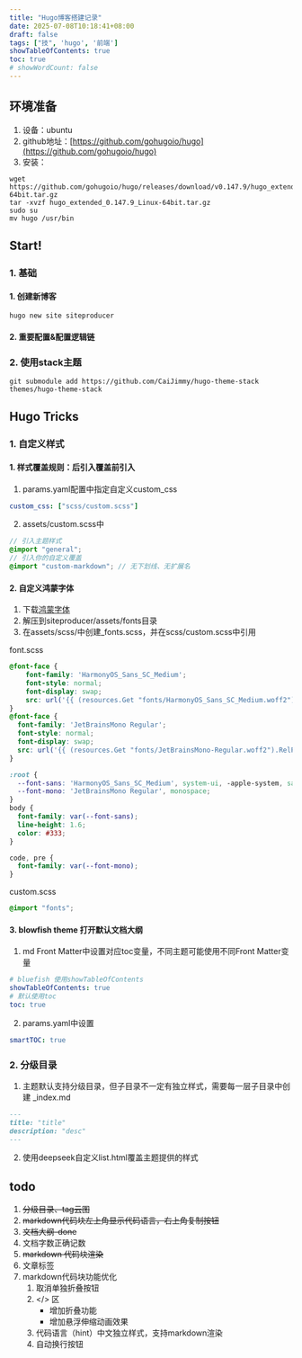 ```yaml
---
title: "Hugo博客搭建记录"
date: 2025-07-08T10:18:41+08:00
draft: false
tags: ["技", 'hugo', '前端']
showTableOfContents: true
toc: true
# showWordCount: false
---
```


## 环境准备
1. 设备：ubuntu
2. github地址：[https://github.com/gohugoio/hugo](https://github.com/gohugoio/hugo)
3. 安装：
```shell linenums="1"
wget https://github.com/gohugoio/hugo/releases/download/v0.147.9/hugo_extended_0.147.9_Linux-64bit.tar.gz
tar -xvzf hugo_extended_0.147.9_Linux-64bit.tar.gz
sudo su
mv hugo /usr/bin
```
## Start!
### 1. 基础
#### 1. 创建新博客
```shell
hugo new site siteproducer
```
#### 2. 重要配置&配置逻辑链

### 2. 使用stack主题
```shell
git submodule add https://github.com/CaiJimmy/hugo-theme-stack themes/hugo-theme-stack
```


## Hugo Tricks
### 1. 自定义样式
#### 1. 样式覆盖规则：后引入覆盖前引入
1. params.yaml配置中指定自定义custom_css
```yaml
custom_css: ["scss/custom.scss"]
```
2. assets/custom.scss中
```scss
// 引入主题样式
@import "general";
// 引入你的自定义覆盖
@import "custom-markdown"; // 无下划线、无扩展名
```
#### 2. 自定义鸿蒙字体
1. 下载[鸿蒙字体](https://github.com/Irithys/cdn/tree/master/src/fonts?ref=irithys.com)
2. 解压到siteproducer/assets/fonts目录
3. 在assets/scss/中创建_fonts.scss，并在scss/custom.scss中引用

font.scss
```scss
@font-face {
    font-family: 'HarmonyOS_Sans_SC_Medium';
    font-style: normal;
    font-display: swap;
    src: url('{{ (resources.Get "fonts/HarmonyOS_Sans_SC_Medium.woff2").RelPermalink }}') format('woff2');
}
@font-face {
  font-family: 'JetBrainsMono Regular';
  font-style: normal;
  font-display: swap;
  src: url('{{ (resources.Get "fonts/JetBrainsMono-Regular.woff2").RelPermalink }}') format('woff2');
}

:root {
  --font-sans: 'HarmonyOS_Sans_SC_Medium', system-ui, -apple-system, sans-serif;
  --font-mono: 'JetBrainsMono Regular', monospace;
}
body {
  font-family: var(--font-sans);
  line-height: 1.6;
  color: #333;
}

code, pre {
  font-family: var(--font-mono);
}

```
custom.scss
```scss
@import "fonts";
```
#### 3. blowfish theme 打开默认文档大纲
1. md Front Matter中设置对应toc变量，不同主题可能使用不同Front Matter变量
```yaml
# bluefish 使用showTableOfContents
showTableOfContents: true
# 默认使用toc
toc: true
```
2. params.yaml中设置
```yaml
smartTOC: true
```
### 2. 分级目录
1. 主题默认支持分级目录，但子目录不一定有独立样式，需要每一层子目录中创建
_index.md
```markdown
---
title: "title"
description: "desc"
---
```
2. 使用deepseek自定义list.html覆盖主题提供的样式

## todo
1. ~~分级目录、tag云图~~
1. ~~markdown代码块左上角显示代码语言，右上角复制按钮~~
1. ~~文档大纲-done~~
1. 文档字数正确记数
1. ~~markdown 代码块渲染~~
1. 文章标签
1. markdown代码块功能优化
    1. 取消单独折叠按钮
    1. </> 区 
        - 增加折叠功能
        - 增加悬浮伸缩动画效果
    1. 代码语言（hint）中文独立样式，支持markdown渲染
    1. 自动换行按钮
